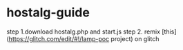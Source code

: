 # hostalg-guide
step 1.download hostalg.php and start.js
step 2. remix [this](https://glitch.com/edit/#!/lamp-poc project) on glitch
